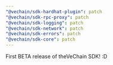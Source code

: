 ```yaml
---
"@vechain/sdk-hardhat-plugin": patch
"@vechain/sdk-rpc-proxy": patch
"@vechain/sdk-logging": patch
"@vechain/sdk-network": patch
"@vechain/sdk-errors": patch
"@vechain/sdk-core": patch
---
```


First BETA release of theVeChain SDK! :D
